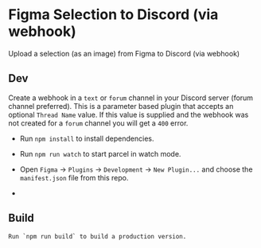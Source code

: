 # Figma Selection to Discord (via webhook)

Upload a selection (as an image) from Figma to Discord (via webhook)

## Dev

Create a webhook in a `text` or `forum` channel in your Discord server (forum channel preferred). This is a parameter based plugin that accepts an optional `Thread Name` value. If this value is supplied and the webhook was not created for a `forum` channel you will get a `400` error.

- Run `npm install` to install dependencies.
- Run `npm run watch` to start parcel in watch mode.
- Open `Figma` -> `Plugins` -> `Development` -> `New Plugin...` and choose the `manifest.json` file from this repo.

-

## Build

```
Run `npm run build` to build a production version.
```
